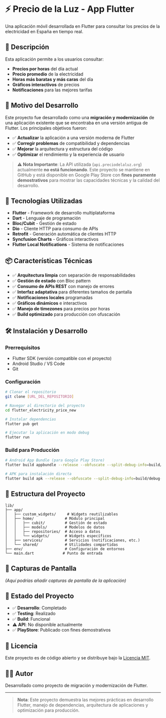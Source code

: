 # ⚡ Precio de la Luz - App Flutter

Una aplicación móvil desarrollada en Flutter para consultar los precios de la electricidad en España en tiempo real.

## 📱 Descripción

Esta aplicación permite a los usuarios consultar:
- **Precios por horas** del día actual
- **Precio promedio** de la electricidad
- **Horas más baratas y más caras** del día
- **Gráficos interactivos** de precios
- **Notificaciones** para las mejores tarifas

## 🎯 Motivo del Desarrollo

Este proyecto fue desarrollado como una **migración y modernización** de una aplicación existente que se encontraba en una versión antigua de Flutter. Los principales objetivos fueron:

- ✅ **Actualizar** la aplicación a una versión moderna de Flutter
- ✅ **Corregir problemas** de compatibilidad y dependencias
- ✅ **Mejorar** la arquitectura y estructura del código
- ✅ **Optimizar** el rendimiento y la experiencia de usuario

> **⚠️ Nota Importante**: La API utilizada (`api.preciodelaluz.org`) actualmente **no está funcionando**. Este proyecto se mantiene en GitHub y está disponible en Google Play Store con **fines puramente demostrativos** para mostrar las capacidades técnicas y la calidad del desarrollo.

## 🚀 Tecnologías Utilizadas

- **Flutter** - Framework de desarrollo multiplataforma
- **Dart** - Lenguaje de programación
- **Bloc/Cubit** - Gestión de estado
- **Dio** - Cliente HTTP para consumo de APIs
- **Retrofit** - Generación automática de clientes HTTP
- **Syncfusion Charts** - Gráficos interactivos
- **Flutter Local Notifications** - Sistema de notificaciones

## 📦 Características Técnicas

- ✅ **Arquitectura limpia** con separación de responsabilidades
- ✅ **Gestión de estado** con Bloc pattern
- ✅ **Consumo de APIs REST** con manejo de errores
- ✅ **Interfaz adaptativa** para diferentes tamaños de pantalla
- ✅ **Notificaciones locales** programadas
- ✅ **Gráficos dinámicos** e interactivos
- ✅ **Manejo de timezones** para precios por horas
- ✅ **Build optimizado** para producción con ofuscación

## 🛠️ Instalación y Desarrollo

### Prerrequisitos
- Flutter SDK (versión compatible con el proyecto)
- Android Studio / VS Code
- Git

### Configuración
```bash
# Clonar el repositorio
git clone [URL_DEL_REPOSITORIO]

# Navegar al directorio del proyecto
cd flutter_electricity_price_new

# Instalar dependencias
flutter pub get

# Ejecutar la aplicación en modo debug
flutter run
```

### Build para Producción
```bash
# Android App Bundle (para Google Play Store)
flutter build appbundle --release --obfuscate --split-debug-info=build/debug-info

# APK para instalación directa
flutter build apk --release --obfuscate --split-debug-info=build/debug-info
```

## 📁 Estructura del Proyecto

```
lib/
├── app/
│   ├── custom_widgets/     # Widgets reutilizables
│   ├── home/              # Módulo principal
│   │   ├── cubit/         # Gestión de estado
│   │   ├── models/        # Modelos de datos
│   │   ├── repositories/  # Acceso a datos
│   │   └── widgets/       # Widgets específicos
│   ├── services/          # Servicios (notificaciones, etc.)
│   └── shared/            # Utilidades compartidas
├── env/                   # Configuración de entornos
└── main.dart             # Punto de entrada
```

## 🎨 Capturas de Pantalla

*(Aquí podrías añadir capturas de pantalla de la aplicación)*

## 🔄 Estado del Proyecto

- ✅ **Desarrollo**: Completado
- ✅ **Testing**: Realizado
- ✅ **Build**: Funcional
- ⚠️ **API**: No disponible actualmente
- ✅ **PlayStore**: Publicado con fines demostrativos

## 📄 Licencia

Este proyecto es de código abierto y se distribuye bajo la [Licencia MIT](LICENSE).

## 👨‍💻 Autor

Desarrollado como proyecto de migración y modernización de Flutter.

---

> **Nota**: Este proyecto demuestra las mejores prácticas en desarrollo Flutter, manejo de dependencias, arquitectura de aplicaciones y optimización para producción.
